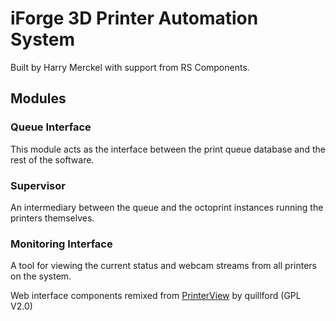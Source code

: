 # iForge 3D Printer Automation System
Built by Harry Merckel with support from RS Components.

## Modules
### Queue Interface
This module acts as the interface between the print queue database and the rest of the software.

### Supervisor
An intermediary between the queue and the octoprint instances running the printers themselves.

### Monitoring Interface
A tool for viewing the current status and webcam streams from all printers on the system.

Web interface components remixed from [PrinterView](https://github.com/quillford/PrinterView) by quillford (GPL V2.0)